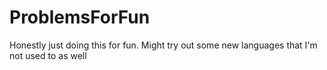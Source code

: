 # ProblemsForFun
Honestly just doing this for fun. Might try out some new languages that I'm not used to as well
